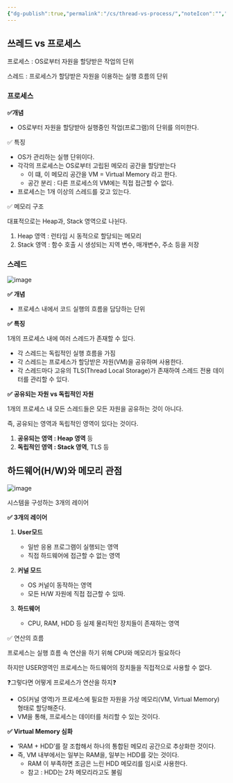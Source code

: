 ```yaml
---
{"dg-publish":true,"permalink":"/cs/thread-vs-process/","noteIcon":"","created":"2025-05-17T21:09:08.726+09:00","updated":"2025-05-17T21:17:57.017+09:00"}
---
```





## 쓰레드 vs 프로세스

프로세스 : OS로부터 자원을 할당받은 작업의 단위

스레드 : 프로세스가 할당받은 자원을 이용하는 실행 흐름의 단위

### **프로세스**

**✅개념**

- OS로부터 자원을 할당받아 실행중인 작업(프로그램)의 단위를 의미한다.

✅ 특징

- OS가 관리하는 실행 단위이다.
- 각각의 프로세스는 OS로부터 고립된 메모리 공간을 할당받는다
    - 이 떄, 이 메모리 공간을 VM = Virtual Memory 라고 한다.
    - 공간 분리 : 다른 프로세스의 VM에는 직접 접근할 수 없다.
- 프로세스는 1개 이상의 스레드를 갖고 있는다.

✅ 메모리 구조

대표적으로는 Heap과, Stack 영역으로 나뉜다.

1. Heap 영역 : 런타임 시 동적으로 할당되는 메모리
2. Stack 영역 : 함수 호출 시 생성되는 지역 변수, 매개변수, 주소 등을 저장

### 스레드

![image](https://github.com/user-attachments/assets/a319f970-4fad-47ec-8ef2-b1ace91c43f8)


**✅ 개념**

- 프로세스 내에서 코드 실행의 흐름을 담당하는 단위

**✅ 특징**

1개의 프로세스 내에 여러 스레드가 존재할 수 있다.

- 각 스레드는 독립적인 실행 흐름을 가짐
- 각 스레드는 프로세스가 할당받은 자원(VM)을 공유하며 사용한다.
- 각 스레드마다 고유의 TLS(Thread Local Storage)가 존재하여 스레드 전용 데이터를 관리할 수 있다.

**✅ 공유되는 자원 vs 독립적인 자원**

1개의 프로세스 내 모든 스레드들은 모든 자원을 공유하는 것이 아니다.

즉, 공유되는 영역과 독립적인 영역이 있다는 것이다.

1. **공유되는 영역 : Heap 영역** 등
2. **독립적인 영역 : Stack 영역**, TLS 등

## 하드웨어(H/W)와 메모리 관점

![image](https://github.com/user-attachments/assets/14f5135c-84d3-4a08-b46b-efe715c46209)


시스템을 구성하는 3개의 레이어

**✅ 3개의 레이어**

1. **User모드**
    - 일반 응용 프로그램이 실행되는 영역
    - 직접 하드웨어에 접근할 수 없는 영역

2. **커널 모드**
    - OS 커널이 동작하는 영역
    - 모든 H/W 자원에 직접 접근할 수 있따.

3. **하드웨어**
    - CPU, RAM, HDD 등 실제 물리적인 장치들이 존재하는 영역

✅ 연산의 흐름

프로세스는 실행 흐름 속 연산을 하기 위해 CPU와 메모리가 필요하다

하지만 USER영역인 프로세스는 하드웨어의 장치들을 직접적으로 사용할 수 없다.

❓그렇다면 어떻게 프로세스가 연산을 하지❓

- OS(커널 영역)가 프로세스에 필요한 자원을 가상 메모리(VM, Virtual Memory) 형태로 할당해준다.
- VM을 통해, 프로세스는 데이터를 처리할 수 있는 것이다.

**✅ Virtual Memory 심화**

- ‘RAM + HDD’를 잘 조합해서 하나의 통합된 메모리 공간으로 추상화한 것이다.
- 즉, VM 내부에서는 일부는 RAM을, 일부는 HDD를 갖는 것이다.
    - RAM 이 부족하면 조금은 느린 HDD 메모리를 임시로 사용한다.
    - 참고 : HDD는 2차 메모리라고도 불림
